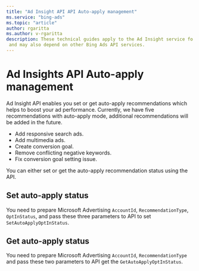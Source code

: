 ```yaml
---
title: "Ad Insight API API Auto-apply management"
ms.service: "bing-ads"
ms.topic: "article"
author: rgaritta
ms.author: v-rgaritta
description: These technical guides apply to the Ad Insight service fo auto apply management
 and may also depend on other Bing Ads API services.
---
```

# Ad Insights API Auto-apply management

Ad Insight API enables you set or get auto-apply recommendations which helps to boost your ad performance. Currently, we have five recommendations with auto-apply mode, additional recommendations will be added in the future.

- Add responsive search ads.
- Add multimedia ads.
- Create conversion goal.
- Remove conflicting negative keywords.
- Fix conversion goal setting issue.

You can either set or get the auto-apply recommendation status using the API.

## Set auto-apply status

You need to prepare Microsoft Advertising `AccountId`, `RecommendationType`, `OptInStatus`, and pass these three parameters to API to set `SetAutoApplyOptInStatus`.

## Get auto-apply status

You need to prepare Microsoft Advertising `AccountId`, `RecommendationType` and pass these two parameters to API get the `GetAutoApplyOptInStatus`.
